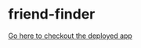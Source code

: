 # friend-finder


[Go here to checkout the deployed app](https://morning-shore-55565.herokuapp.com/)

